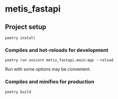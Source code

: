 # metis_fastapi

## Project setup
```
poetry install
```

### Compiles and hot-reloads for development
```
poetry run uvicorn metis_fastapi.main:app --reload
```

Run with some options may be convenient.

### Compiles and minifies for production
```
poetry build
```

